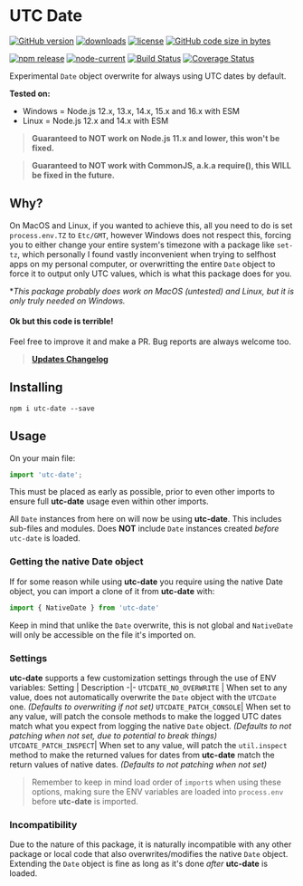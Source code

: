 UTC Date
========

[![GitHub version][github-image]][github-url]
[![downloads][downloads-image]][npm-url]
[![license][license-image]][license-url]
[![GitHub code size in bytes][size-image]][github-url]

[![npm release][npm-image]][npm-url]
[![node-current][node-image]][node-url]
[![Build Status][travis-image]][travis-url]
[![Coverage Status][coveralls-image]][coveralls-url]

Experimental `Date` object overwrite for always using UTC dates by default.

**Tested on:**
- Windows = Node.js 12.x, 13.x, 14.x, 15.x and 16.x with ESM
- Linux = Node.js 12.x and 14.x with ESM

> **Guaranteed to NOT work on Node.js 11.x and lower, this won't be fixed.**

> **Guaranteed to NOT work with CommonJS, a.k.a require(), this WILL be fixed in the future.**

## Why?
On MacOS and Linux, if you wanted to achieve this, all you need to do is set `process.env.TZ` to `Etc/GMT`, however Windows does not respect this, forcing you to either change your entire system's timezone with a package like `set-tz`, which personally I found vastly inconvenient when trying to selfhost apps on my personal computer, or overwritting the entire `Date` object to force it to output only UTC values, which is what this package does for you.

**This package probably does work on MacOS (untested) and Linux, but it is only truly needed on Windows.*

#### Ok but this code is terrible!
Feel free to improve it and make a PR. Bug reports are always welcome too.

> [**Updates Changelog**](https://github.com/jhmaster2000/utc-date/blob/master/CHANGELOG.md)

## Installing
```
npm i utc-date --save
```

## Usage
On your main file:
```js
import 'utc-date';
```
This must be placed as early as possible, prior to even other imports to ensure full **utc-date** usage even within other imports.

All `Date` instances from here on will now be using **utc-date**. This includes sub-files and modules. Does **NOT** include `Date` instances created *before* `utc-date` is loaded.

### Getting the native Date object
If for some reason while using **utc-date** you require using the native Date object, you can import a clone of it from **utc-date** with:
```js
import { NativeDate } from 'utc-date'
```
Keep in mind that unlike the `Date` overwrite, this is not global and `NativeDate` will only be accessible on the file it's imported on.

### Settings
**utc-date** supports a few customization settings through the use of ENV variables:
Setting | Description
-|-
`UTCDATE_NO_OVERWRITE` | When set to any value, does not automatically overwrite the `Date` object with the `UTCDate` one. *(Defaults to overwriting if not set)*
`UTCDATE_PATCH_CONSOLE`| When set to any value, will patch the console methods to make the logged UTC dates match what you expect from logging the native `Date` object. *(Defaults to not patching when not set, due to potential to break things)*
`UTCDATE_PATCH_INSPECT`| When set to any value, will patch the `util.inspect` method to make the returned values for dates from **utc-date** match the return values of native dates. *(Defaults to not patching when not set)*

> Remember to keep in mind load order of `import`s when using these options, making sure the ENV variables are loaded into `process.env` before **utc-date** is imported.

### Incompatibility
Due to the nature of this package, it is naturally incompatible with any other package or local code that also overwrites/modifies the native `Date` object. Extending the `Date` object is fine as long as it's done *after* **utc-date** is loaded.

[github-url]:https://github.com/jhmaster2000/utc-date
[github-image]:https://img.shields.io/github/package-json/v/jhmaster2000/utc-date.svg
[license-url]:https://github.com/jhmaster2000/utc-date/blob/master/LICENSE.md
[license-image]:https://img.shields.io/npm/l/utc-date.svg
[npm-url]:http://npmjs.org/package/utc-date
[npm-image]:https://img.shields.io/npm/v/utc-date.svg?color=darkred&label=npm%20release
[downloads-image]:https://img.shields.io/npm/dt/utc-date.svg
[node-url]:https://nodejs.org/en/download
[node-image]:https://img.shields.io/node/v/utc-date.svg
[size-image]:https://img.shields.io/github/languages/code-size/jhmaster2000/utc-date.svg
[travis-url]:https://travis-ci.com/jhmaster2000/utc-date
[travis-image]:https://img.shields.io/travis/com/jhmaster2000/utc-date.svg
[coveralls-url]:https://coveralls.io/github/jhmaster2000/utc-date?branch=master
[coveralls-image]:https://coveralls.io/repos/github/jhmaster2000/utc-date/badge.svg?branch=master
